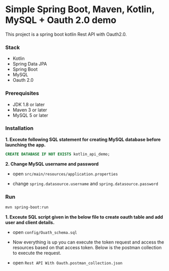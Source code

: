 # Simple Spring Boot, Maven, Kotlin, MySQL + Oauth 2.0 demo

This project is a spring boot kotlin Rest API with Oauth2.0.

### Stack
- Kotlin
- Spring Data JPA 
- Spring Boot
- MySQL
- Oauth 2.0

### Prerequisites
- JDK 1.8 or later
- Maven 3 or later
- MySQL 5 or later

### Installation

**1. Exceute following SQL statement for creating MySQL database before launching the app.** 

```sql
CREATE DATABASE IF NOT EXISTS kotlin_api_demo;
```

**2. Change MySQL username and password**

+ open `src/main/resources/application.properties`

+ change `spring.datasource.username` and `spring.datasource.password`

### Run
```bash
mvn spring-boot:run
```
**1. Exceute SQL script given in the below file to create oauth table and add user and client details.** 

+ open `config/Ouath_schema.sql`

+ Now everything is up you can execute the token request and access the resources based on that access token. Below is the postman collection to execute the request.

+ open `Rest API With Oauth.postman_collection.json`
